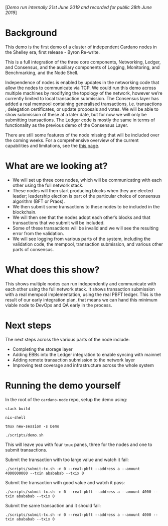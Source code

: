 [_Demo run internally 21st June 2019 and recorded for public 28th June 2019_]

# Background
This demo is the first demo of a cluster of independent Cardano nodes in the Shelley era, first release - Byron Re-write.

This is a full integration of the three core components, Networking, Ledger, and Consensus, and the auxiliary components of Logging, Monitoring, and Benchmarking, and the Node Shell.

Independence of nodes is enabled by updates in the networking code that allow the nodes to communicate via TCP. We could run this demo across multiple machines by modifying the topology of the network, however we’re currently limited to local transaction submission. The Consensus layer has added a real mempool containing generalised transactions, i.e. transactions , delegation certificates, or update proposals and votes. We will be able to show submission of these at a later date, but for now we will only be submitting transactions. The Ledger code is mostly the same in terms of functionality as the previous demo of the Consensus Layer.

There are still some features of the node missing that will be included over the coming weeks. For a comprehensive overview of the current capabilities and limitations, see the [this page](https://github.com/input-output-hk/cardano-node/wiki/Cardano-Haskell-Node-Capabilities).

# What are we looking at?
- We will set up three core nodes, which will be communicating with each other using the full network stack.
- These nodes will then start producing blocks when they are elected leader; leadership election is part of the particular choice of consensus algorithm (BFT or Praos).
- We then submit some transactions to these nodes to be included in the blockchain.
- We will then see that the nodes adopt each other’s blocks and that transactions that we submit will be included.
- Some of these transactions will be invalid and we will see the resulting error from the validation.
- We will see logging from various parts of the system, including the validation code, the mempool, transaction submission, and various other parts of consensus.

# What does this show?
This shows multiple nodes can run independently and communicate with each other using the full network stack. It shows transaction submission with a real mempool implementation, using the real PBFT ledger. This is the result of our early integration plan, that means we can hand this minimum viable node to DevOps and QA early in the process.

# Next steps
The next steps across the various parts of the node include:
- Completing the storage layer
- Adding EBBs into the Ledger integration to enable syncing with mainnet
- Adding remote transaction submission to the network layer
- Improving test coverage and infrastructure across the whole system

# Running the demo yourself

In the root of the `cardano-node` repo, setup the demo using:

```stack build```

```nix-shell```

```tmux new-session -s Demo```

```./scripts/demo.sh```

This will leave you with four `tmux` panes, three for the nodes and one to submit transactions.

Submit the transaction with too large value and watch it fail:

```./scripts/submit-tx.sh -n 0 --real-pbft --address a --amount 4000000000 --txin abababab --txix 0```

Submit the transaction with good value and watch it pass:

```./scripts/submit-tx.sh -n 0 --real-pbft --address a --amount 4000 --txin abababab --txix 0```

Submit the same transaction and it should fail:

```./scripts/submit-tx.sh -n 0 --real-pbft --address a --amount 4000 --txin abababab --txix 0```